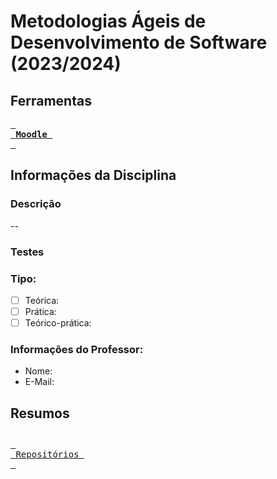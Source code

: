 # Metodologias Ágeis de Desenvolvimento de Software (2023/2024)
## Ferramentas
[<kbd> <br> **Moodle** <br> </kbd>](https://moodle.maieutica.pt/course/view.php?id=18705)
## Informações da Disciplina
### Descrição 
--
### Testes
### Tipo: 
- [ ] Teórica: 
- [ ] Prática: 
- [ ] Teórico-prática: 
### Informações do Professor:
- Nome: 
- E-Mail: 
## Resumos

## 
[<kbd> <br> Repositórios <br> </kbd>](https://github.com/orgs/FaculdadeLicenciatura/repositories)
